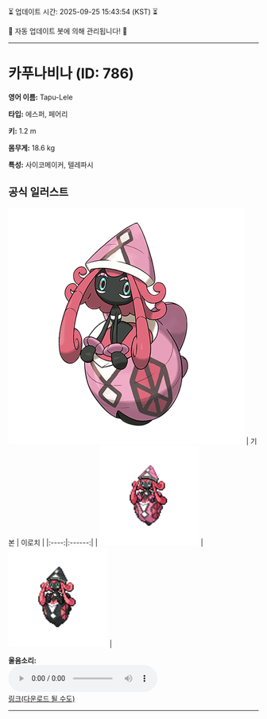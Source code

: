 
⏳ 업데이트 시간: 2025-09-25 15:43:54 (KST) ⏳

🤖 자동 업데이트 봇에 의해 관리됩니다! 🤖

---

# 카푸나비나 (ID: 786)
**영어 이름:** Tapu-Lele

**타입:** 에스퍼, 페어리

**키:** 1.2 m

**몸무게:** 18.6 kg

**특성:** 사이코메이커, 텔레파시

## 공식 일러스트
![](https://raw.githubusercontent.com/PokeAPI/sprites/master/sprites/pokemon/other/official-artwork/786.png)
| 기본 | 이로치 |
|:----:|:------:|
| <img src="https://raw.githubusercontent.com/PokeAPI/sprites/master/sprites/pokemon/786.png" width="200"> | <img src="https://raw.githubusercontent.com/PokeAPI/sprites/master/sprites/pokemon/shiny/786.png" width="200"> |

**울음소리:**<br><audio controls src="https://raw.githubusercontent.com/PokeAPI/cries/main/cries/pokemon/latest/786.ogg"></audio><br> [링크(다운로드 될 수도)](https://raw.githubusercontent.com/PokeAPI/cries/main/cries/pokemon/latest/786.ogg)


---
